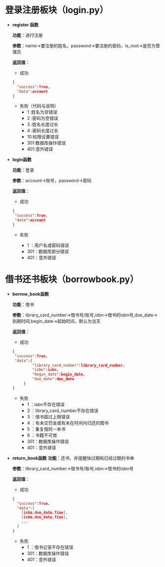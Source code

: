 # 登录注册板块（login.py）

- **register 函数**
  
  **功能**：进行注册
  
  **参数**：name->要注册的姓名，password->要注册的密码，is_root->是否为管理员

  **返回值**：
  - 成功
  
  ```json
  {
    "success":True,
    "data":account
  }
  
  ```

  - 失败（代码与说明）
    - 1 :姓名为空错误
    - 2 :密码为空错误
    - 3 :姓名长度过长
    - 4 :密码长度过长
    - 10:权限设置错误
    - 301:数据库操作错误
    - 401:意外错误
  
- **login函数**

  **功能**：登录

  **参数**：account->账号，password->密码

  **返回值**：
  - 成功

   ```json
  {
    "success":True,
    "data":account
  }
  
  ```

  - 失败
  
    - 1 ：用户名或密码错误
    - 301：数据库部分错误
    - 401：意外错误

# 借书还书板块（borrowbook.py）

- **borrow_book函数**
  
  **功能**：借书

  **参数**：library_card_number->借书号/账号,isbn->借书的isbn号,due_date->到期时间,begin_date->起始时间，默认为当天

  **返回值**：

  - 成功 
  
   ```json
  {
    "success":True,
    "data":{
            "library_card_number":library_card_number,
            "isbn":isbn,
            "begin_date":begin_date,
            "due_date":due_date
        }
  }
  
  ```

  - 失败
    - 1 ：isbn不存在错误
    - 2 ：library_card_number不存在错误
    - 3 ：借书超过上限错误
    - 4 ：有未交罚金或有未在时间内归还的图书
    - 5 ：重复借同一本书
    - 6 ：书籍不可借
    - 301：数据库操作错误
    - 401：意外错误

- **return_book函数**
  **功能**：还书，并提醒快过期和已经过期的书单

  **参数**：library_card_number->借书号/账号,isbn->借书的isbn号

  **返回值**：
  - 成功
  
  ```json
  {
    "success":True,
    "data":[
      [isbn,due_date,fine],
      [isbn,due_date,fine],
      ...
    ]
  }
  
  ```

  - 失败
    - 1 ：借书记录不存在错误
    - 301：数据库操作错误
    - 401：意外错误
